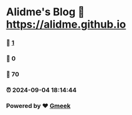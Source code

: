 # Alidme's Blog :link: https://alidme.github.io 
### :page_facing_up: [1](https://alidme.github.io/tag.html) 
### :speech_balloon: 0 
### :hibiscus: 70 
### :alarm_clock: 2024-09-04 18:14:44 
### Powered by :heart: [Gmeek](https://github.com/Meekdai/Gmeek)
